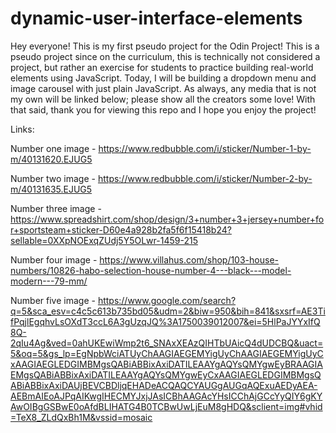 # dynamic-user-interface-elements

Hey everyone! This is my first pseudo project for the Odin Project! This is a pseudo project since on the curriculum, this is technically not considered a project, but rather an exercise for students to practice building real-world elements using JavaScript. Today, I will be building a dropdown menu and image carousel with just plain JavaScript. As always, any media that is not my own will be linked below; please show all the creators some love! With that said, thank you for viewing this repo and I hope you enjoy the project!

Links:

Number one image - https://www.redbubble.com/i/sticker/Number-1-by-m/40131620.EJUG5

Number two image - https://www.redbubble.com/i/sticker/Number-2-by-m/40131635.EJUG5

Number three image - https://www.spreadshirt.com/shop/design/3+number+3+jersey+number+for+sportsteam+sticker-D60e4a928b2fa5f6f15418b24?sellable=0XXpNOExqZUdj5Y5OLwr-1459-215

Number four image - https://www.villahus.com/shop/103-house-numbers/10826-habo-selection-house-number-4---black---model-modern---79-mm/

Number five image - https://www.google.com/search?q=5&sca_esv=c4c5c613b735bd05&udm=2&biw=950&bih=841&sxsrf=AE3TifPqjlEgqhvLsOXdT3ccL6A3gUzqJQ%3A1750039012007&ei=5HlPaJYYxIfQ8Q-2qIu4Ag&ved=0ahUKEwiWmp2t6_SNAxXEAzQIHTbUAicQ4dUDCBQ&uact=5&oq=5&gs_lp=EgNpbWciATUyChAAGIAEGEMYigUyChAAGIAEGEMYigUyCxAAGIAEGLEDGIMBMgsQABiABBixAxiDATILEAAYgAQYsQMYgwEyBRAAGIAEMgsQABiABBixAxiDATILEAAYgAQYsQMYgwEyCxAAGIAEGLEDGIMBMgsQABiABBixAxiDAUjBEVCBDljqEHADeACQAQCYAUGgAUGqAQExuAEDyAEA-AEBmAIEoAJPqAIKwgIHECMYJxjJAsICBhAAGAcYHsICChAjGCcYyQIY6gKYAwOIBgGSBwE0oAfdBLIHATG4B0TCBwUwLjEuM8gHDQ&sclient=img#vhid=TeX8_ZLdQxBh1M&vssid=mosaic